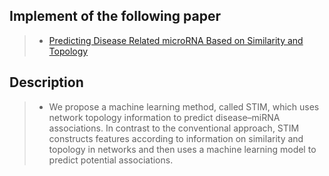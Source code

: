 ## Implement of the following paper
> - [Predicting Disease Related microRNA Based on Similarity and Topology](https://www.mdpi.com/2073-4409/8/11/1405)
## Description
> - We propose a machine learning method, called STIM, which uses network topology information to predict disease–miRNA associations. In contrast to the conventional approach, STIM constructs features according to information on similarity and topology in networks and then uses a machine learning model to predict potential associations. 
